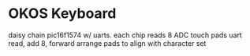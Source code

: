 OKOS Keyboard
==================

daisy chain pic16f1574 w/ uarts.
each chip reads 8 ADC touch pads
uart read, add 8, forward
arrange pads to align with character set
